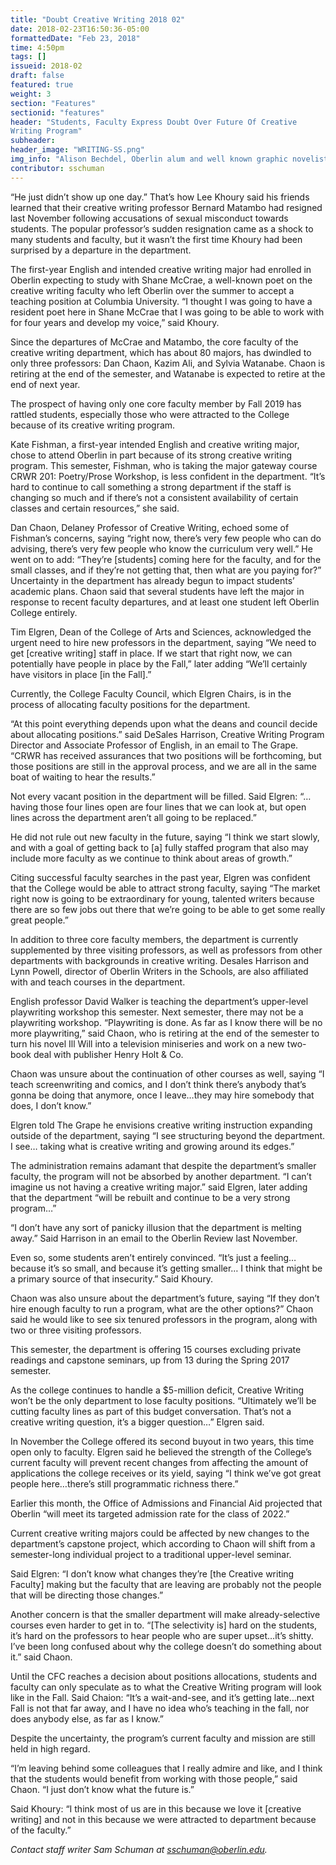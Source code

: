 ```yaml
---
title: "Doubt Creative Writing 2018 02"
date: 2018-02-23T16:50:36-05:00
formattedDate: "Feb 23, 2018"
time: 4:50pm
tags: []
issueid: 2018-02
draft: false
featured: true
weight: 3 
section: "Features"
sectionid: "features"
header: "Students, Faculty Express Doubt Over Future Of Creative
Writing Program"
subheader: 
header_image: "WRITING-SS.png"
img_info: "Alison Bechdel, Oberlin alum and well known graphic novelist."
contributor: sschuman
---
```


“He just didn’t show up one day.” That’s how Lee Khoury said his friends learned that their creative writing professor Bernard Matambo had resigned last November following accusations of sexual misconduct towards students.  The popular professor’s sudden resignation came as a shock to many students and faculty, but it wasn’t the first time Khoury had been surprised by a departure in the department. 

The first-year English and intended creative writing major had enrolled in Oberlin expecting to study with Shane McCrae, a well-known poet on the creative writing faculty who left Oberlin over the summer to accept a teaching position at Columbia University. “I thought I was going to have a resident poet here in Shane McCrae that I was going to be able to work with for four years and develop my voice,” said Khoury.

Since the departures of McCrae and Matambo, the core faculty of the creative writing department, which has about 80 majors, has dwindled to only three professors: Dan Chaon, Kazim Ali, and Sylvia Watanabe. Chaon is retiring at the end of the semester, and Watanabe is expected to retire at the end of next year.

The prospect of having only one core faculty member by Fall 2019 has rattled students, especially those who were attracted to the College because of its creative writing program.

Kate Fishman, a first-year intended English and creative writing major, chose to attend Oberlin in part because of its strong creative writing program. This semester, Fishman, who is taking the major gateway course CRWR 201: Poetry/Prose Workshop, is less confident in the department. “It’s hard to continue to call something a strong department if the staff is changing so much and if there’s not a consistent availability of certain classes and certain resources,” she said.

Dan Chaon, Delaney Professor of Creative Writing, echoed some of Fishman’s concerns, saying “right now, there’s very few people who can do advising, there’s very few people who know the curriculum very well.” He went on to add: “They’re [students] coming here for the faculty, and for the small classes, and if they’re not getting that, then what are you paying for?”
Uncertainty in the department has already begun to impact students’ academic plans. Chaon said that several students have left the major in response to recent faculty departures, and at least one student left Oberlin College entirely.

Tim Elgren, Dean of the College of Arts and Sciences, acknowledged the urgent need to hire new professors in the department, saying “We need to get [creative writing] staff in place. If we start that right now, we can potentially have people in place by the Fall,” later adding “We’ll certainly have visitors in place [in the Fall].”

Currently, the College Faculty Council, which Elgren Chairs, is in the process of allocating faculty positions for the department. 

“At this point everything depends upon what the deans and council decide about allocating positions.” said DeSales Harrison, Creative Writing Program Director and Associate Professor of English, in an email to The Grape. “CRWR has received assurances that two positions will be forthcoming, but those positions are still in the approval process, and we are all in the same boat of waiting to hear the results.”

Not every vacant position in the department will be filled. Said Elgren: “…having those four lines open are four lines that we can look at, but open lines across the department aren’t all going to be replaced.” 

He did not rule out new faculty in the future, saying “I think we start slowly, and with a goal of getting back to [a] fully staffed program that also may include more faculty as we continue to think about areas of growth.”

Citing successful faculty searches in the past year, Elgren was confident that the College would be able to attract strong faculty, saying “The market right now is going to be extraordinary for young, talented writers because there are so few jobs out there that we’re going to be able to get some really great people.”

In addition to three core faculty members, the department is currently supplemented by three visiting professors, as well as professors from other departments with backgrounds in creative writing. Desales Harrison and Lynn Powell, director of Oberlin Writers in the Schools, are also affiliated with and teach courses in the department.

English professor David Walker is teaching the department’s upper-level playwriting workshop this semester. Next semester, there may not be a playwriting workshop. “Playwriting is done. As far as I know there will be no more playwriting,” said Chaon, who is retiring at the end of the semester to turn his novel Ill Will into a television miniseries and work on a new two-book deal with publisher Henry Holt & Co.

Chaon was unsure about the continuation of other courses as well, saying “I teach screenwriting and comics, and I don’t think there’s anybody that’s gonna be doing that anymore, once I leave…they may hire somebody that does, I don’t know.”

Elgren told The Grape he envisions creative writing instruction expanding outside of the department, saying “I see structuring beyond the department. I see… taking what is creative writing and growing around its edges.”

The administration remains adamant that despite the department’s smaller faculty, the program will not be absorbed by another department.  “I can’t imagine us not having a creative writing major.” said Elgren, later adding that the department “will be rebuilt and continue to be a very strong program…”

“I don’t have any sort of panicky illusion that the department is melting away.” Said Harrison in an email to the Oberlin Review last November.

Even so, some students aren’t entirely convinced. “It’s just a feeling…because it’s so small, and because it’s getting smaller… I think that might be a primary source of that insecurity.” Said Khoury. 

Chaon was also unsure about the department’s future, saying “If they don’t hire enough faculty to run a program, what are the other options?” Chaon said he would like to see six tenured professors in the program, along with two or three visiting professors.

This semester, the department is offering 15 courses excluding private readings and capstone seminars, up from 13 during the Spring 2017 semester.

As the college continues to handle a $5-million deficit, Creative Writing won’t be the only department to lose faculty positions. “Ultimately we’ll be cutting faculty lines as part of this budget conversation. That’s not a creative writing question, it’s a bigger question…” Elgren said.

In November the College offered its second buyout in two years, this time open only to faculty.
Elgren said he believed the strength of the College’s current faculty will prevent recent changes from affecting the amount of applications the college receives or its yield, saying “I think we’ve got great people here…there’s still programmatic richness there.”

Earlier this month, the Office of Admissions and Financial Aid projected that Oberlin “will meet its targeted admission rate for the class of 2022.”

Current creative writing majors could be affected by new changes to the department’s capstone project, which according to Chaon will shift from a semester-long individual project to a traditional upper-level seminar.

Said Elgren: “I don’t know what changes they’re [the Creative writing Faculty] making but the faculty that are leaving are probably not the people that will be directing those changes.”

Another concern is that the smaller department will make already-selective courses even harder to get in to. “[The selectivity is] hard on the students, it’s hard on the professors to hear people who are super upset…it’s shitty. I’ve been long confused about why the college doesn’t do something about it.” said Chaon.

Until the CFC reaches a decision about positions allocations, students and faculty can only speculate as to what the Creative Writing program will look like in the Fall. Said Chaion: “It’s a wait-and-see, and it’s getting late…next Fall is not that far away, and I have no idea who’s teaching in the fall, nor does anybody else, as far as I know.”

Despite the uncertainty, the program’s current faculty and mission are still held in high regard. 

“I’m leaving behind some colleagues that I really admire and like, and I think that the students would benefit from working with those people,” said Chaon. “I just don’t know what the future is.” 

Said Khoury: “I think most of us are in this because we love it [creative writing] and not in this because we were attracted to department because of the faculty.”

*Contact staff writer Sam Schuman at sschuman@oberlin.edu.*
